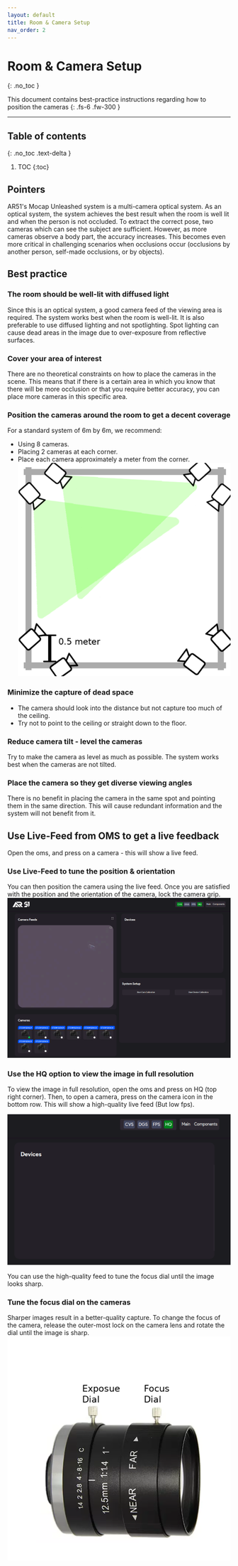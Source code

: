 ```yaml
---
layout: default
title: Room & Camera Setup 
nav_order: 2
---
```


# Room & Camera Setup 
{: .no_toc }

This document contains best-practice instructions regarding how to position the cameras
{: .fs-6 .fw-300 }



---
## Table of contents
{: .no_toc .text-delta }

1. TOC
{:toc}



## Pointers
AR51's Mocap Unleashed system is a multi-camera optical system. 
As an optical system, the system achieves the best result when the room is well lit 
and when the person is not occluded.
To extract the correct pose, two cameras which can see the subject are sufficient.
However, as more cameras observe a body part, the accuracy increases.
This becomes even more critical in challenging scenarios when occlusions occur 
(occlusions by another person, self-made occlusions, or by objects).

## Best practice 
### The room should be well-lit with diffused light
Since this is an optical system, a good camera feed of the viewing area is required.
The system works best when the room is well-lit.
It is also preferable to use diffused lighting and not spotlighting. 
Spot lighting can cause dead areas in the image due to over-exposure from reflective surfaces.

### Cover your area of interest
There are no theoretical constraints on how to place the cameras in the scene.
This means that if there is a certain area in which you know that there will be more occlusion or that you require better accuracy, you can place more cameras in this specific area. 

### Position the cameras around the room to get a decent coverage

For a standard system of 6m by 6m, we recommend:
* Using 8 cameras.
* Placing 2 cameras at each corner.
* Place each camera approximately a meter from the corner.
![camera_position](/assets/images/camera_position.png)


### Minimize the capture of dead space
* The camera should look into the distance but not capture too much of the ceiling.
* Try not to point to the ceiling or straight down to the floor. 

### Reduce camera tilt - level the cameras
Try to make the camera as level as much as possible. 
The system works best when the cameras are not tilted.

### Place the camera so they get diverse viewing angles
There is no benefit in placing the camera in the same spot and pointing them in the same direction.
This will cause redundant information and the system will not benefit from it.


## Use Live-Feed from OMS to get a live feedback
Open the oms, and press on a camera - this will show a live feed.

### Use Live-Feed to tune the position & orientation
You can then position the camera using the live feed. 
Once you are satisfied with the position and the orientation of the camera, lock the camera grip.
![oms_camera_feed](/assets/images/oms_camera_feed.png)

### Use the HQ option to view the image in full resolution
To view the image in full resolution, open the oms and press on HQ (top right corner). 
Then, to open a camera, press on the camera icon in the bottom row.
This will show a high-quality live feed (But low fps). 

![oms_HQ](/assets/images/oms_HQ.png)

You can use the high-quality feed to tune the focus dial until the image looks sharp.

### Tune the focus dial on the cameras
Sharper images result in a better-quality capture.
To change the focus of the camera, release the outer-most lock on the camera lens and rotate the dial until the image is sharp.
![oms_HQ](/assets/images/lens.png)





